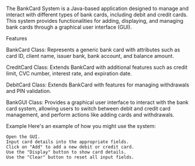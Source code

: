 The BankCard System is a Java-based application designed to manage and interact with different types of bank cards,
including debit and credit cards. This system provides functionalities for adding, displaying, and managing bank cards 
through a graphical user interface (GUI).

Features

BankCard Class:   Represents a generic bank card with attributes such as card ID, client name, issuer bank, bank account, and balance amount.

CreditCard Class: Extends BankCard with additional features such as credit limit, CVC number, interest rate, and expiration date.

DebitCard Class:  Extends BankCard with features for managing withdrawals and PIN validation.

BankGUI Class:    Provides a graphical user interface to interact with the bank card system, allowing users to switch between debit and credit card
                  management, and perform actions like adding cards and withdrawals.


Example
Here's an example of how you might use the system:

    Open the GUI.
    Input card details into the appropriate fields.
    Click on "Add" to add a new debit or credit card.
    Use the "Display" button to show card details.
    Use the "Clear" button to reset all input fields.
        
